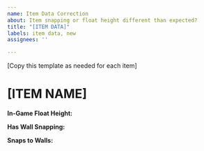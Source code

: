 ```yaml
---
name: Item Data Correction
about: Item snapping or float height different than expected?
title: "[ITEM DATA]"
labels: item data, new
assignees: ''

---
```


[Copy this template as needed for each item]
# [ITEM NAME]

**In-Game Float Height:** 

**Has Wall Snapping:** 

**Snaps to Walls:**
